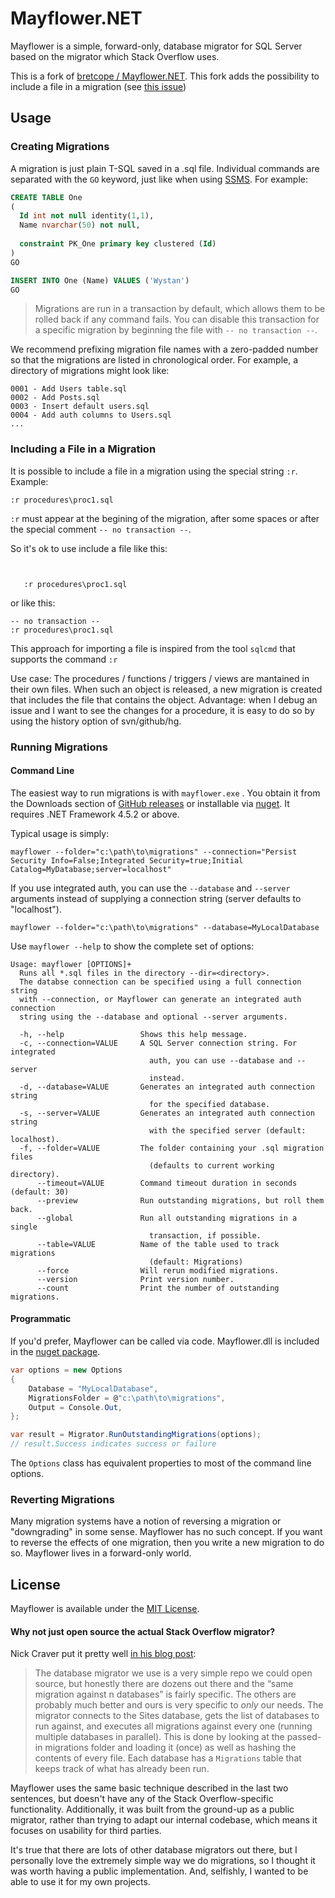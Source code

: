 # Mayflower.NET

Mayflower is a simple, forward-only, database migrator for SQL Server based on the migrator which Stack Overflow uses.

This is a fork of [bretcope / Mayflower.NET](https://github.com/bretcope/Mayflower.NET). This fork adds the possibility to include a file in a migration (see [this issue](https://github.com/bretcope/Mayflower.NET/issues/11))

## Usage

### Creating Migrations

A migration is just plain T-SQL saved in a .sql file. Individual commands are separated with the `GO` keyword, just like when using [SSMS](https://msdn.microsoft.com/en-us/library/mt238290.aspx). For example:

```sql
CREATE TABLE One
(
  Id int not null identity(1,1),
  Name nvarchar(50) not null,
  
  constraint PK_One primary key clustered (Id)
)
GO

INSERT INTO One (Name) VALUES ('Wystan')
GO
```

> Migrations are run in a transaction by default, which allows them to be rolled back if any command fails. You can disable this transaction for a specific migration by beginning the file with `-- no transaction --`.

We recommend prefixing migration file names with a zero-padded number so that the migrations are listed in chronological order. For example, a directory of migrations might look like:

```
0001 - Add Users table.sql
0002 - Add Posts.sql
0003 - Insert default users.sql
0004 - Add auth columns to Users.sql
...
```

### Including a File in a Migration

It is possible to include a file in a migration using the special string `:r`. Example:

```
:r procedures\proc1.sql
```

`:r` must appear at the begining of the migration, after some spaces or after the special comment `-- no transaction --`.

So it's ok to use include a file like this:
```


   :r procedures\proc1.sql
```

or like this:
```
-- no transaction --
:r procedures\proc1.sql
```

This approach for importing a file is inspired from the tool `sqlcmd` that supports the command `:r`

Use case:
The procedures / functions / triggers / views are mantained in their own files. When such an object is released, a new migration is created that includes the file that contains the object.
Advantage: when I debug an issue and I want to see the changes for a procedure, it is easy to do so by using the history option of svn/github/hg.

### Running Migrations

#### Command Line

The easiest way to run migrations is with `mayflower.exe` . You obtain it from the Downloads section of [GitHub releases](https://github.com/bretcope/Mayflower.NET/releases) or installable via [nuget](https://www.nuget.org/packages/Mayflower/). It requires .NET Framework 4.5.2 or above.

Typical usage is simply:

```
mayflower --folder="c:\path\to\migrations" --connection="Persist Security Info=False;Integrated Security=true;Initial Catalog=MyDatabase;server=localhost"
```

If you use integrated auth, you can use the `--database` and `--server` arguments instead of supplying a connection string (server defaults to "localhost").

```
mayflower --folder="c:\path\to\migrations" --database=MyLocalDatabase
```

Use `mayflower --help` to show the complete set of options:

```
Usage: mayflower [OPTIONS]+
  Runs all *.sql files in the directory --dir=<directory>.
  The databse connection can be specified using a full connection string
  with --connection, or Mayflower can generate an integrated auth connection
  string using the --database and optional --server arguments.

  -h, --help                 Shows this help message.
  -c, --connection=VALUE     A SQL Server connection string. For integrated
                               auth, you can use --database and --server
                               instead.
  -d, --database=VALUE       Generates an integrated auth connection string
                               for the specified database.
  -s, --server=VALUE         Generates an integrated auth connection string
                               with the specified server (default: localhost).
  -f, --folder=VALUE         The folder containing your .sql migration files
                               (defaults to current working directory).
      --timeout=VALUE        Command timeout duration in seconds (default: 30)
      --preview              Run outstanding migrations, but roll them back.
      --global               Run all outstanding migrations in a single
                               transaction, if possible.
      --table=VALUE          Name of the table used to track migrations
                               (default: Migrations)
      --force                Will rerun modified migrations.
      --version              Print version number.
      --count                Print the number of outstanding migrations.
```

#### Programmatic

If you'd prefer, Mayflower can be called via code. Mayflower.dll is included in the [nuget package](https://www.nuget.org/packages/Mayflower/).

```csharp
var options = new Options
{
    Database = "MyLocalDatabase",
    MigrationsFolder = @"c:\path\to\migrations",
    Output = Console.Out,
};

var result = Migrator.RunOutstandingMigrations(options);
// result.Success indicates success or failure
```

The `Options` class has equivalent properties to most of the command line options.

### Reverting Migrations

Many migration systems have a notion of reversing a migration or "downgrading" in some sense. Mayflower has no such concept. If you want to reverse the effects of one migration, then you write a new migration to do so. Mayflower lives in a forward-only world.

## License

Mayflower is available under the [MIT License](https://github.com/bretcope/Mayflower.NET/blob/master/LICENSE.MIT).

#### Why not just open source the actual Stack Overflow migrator?

Nick Craver put it pretty well [in his blog post](https://nickcraver.com/blog/2016/05/03/stack-overflow-how-we-do-deployment-2016-edition/#database-migrations):

> The database migrator we use is a very simple repo we could open source, but honestly there are dozens out there and the “same migration against n databases” is fairly specific. The others are probably much better and ours is very specific to *only* our needs. The migrator connects to the Sites database, gets the list of databases to run against, and executes all migrations against every one (running multiple databases in parallel). This is done by looking at the passed-in migrations folder and loading it (once) as well as hashing the contents of every file. Each database has a `Migrations` table that keeps track of what has already been run.

Mayflower uses the same basic technique described in the last two sentences, but doesn't have any of the Stack Overflow-specific functionality. Additionally, it was built from the ground-up as a public migrator, rather than trying to adapt our internal codebase, which means it focuses on usability for third parties.

It's true that there are lots of other database migrators out there, but I personally love the extremely simple way we do migrations, so I thought it was worth having a public implementation. And, selfishly, I wanted to be able to use it for my own projects.
